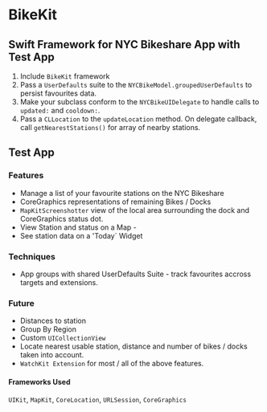 # BikeKit

## Swift Framework for NYC Bikeshare App with Test App

1. Include `BikeKit` framework
2. Pass a `UserDefaults` suite to the `NYCBikeModel.groupedUserDefaults`  to persist favourites data.
3. Make your subclass conform to the  `NYCBikeUIDelegate` to handle calls to `updated:` and `cooldown:`.
4. Pass a `CLLocation` to the `updateLocation` method. On delegate callback, call `getNearestStations()` for array of nearby stations.

## Test App

### Features

* Manage a list of your favourite stations on the NYC Bikeshare
* CoreGraphics representations of remaining Bikes / Docks
* `MapKitScreenshotter` view of the local area surrounding the dock and CoreGraphics status dot.
* View Station and status on a Map - 
* See station data on a 'Today` Widget

### Techniques 
* App groups with shared UserDefaults Suite - track favourites accross targets and extensions.

### Future
* Distances to station
* Group By Region
* Custom `UICollectionView`
* Locate nearest usable station, distance and number of bikes / docks taken into account.
* `WatchKit Extension` for most / all of the above features.

#### Frameworks Used
`UIKit`, `MapKit`, `CoreLocation`, `URLSession`, `CoreGraphics`
